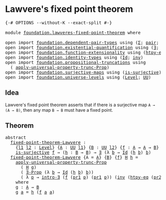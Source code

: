 # Lawvere's fixed point theorem

<pre class="Agda"><a id="42" class="Symbol">{-#</a> <a id="46" class="Keyword">OPTIONS</a> <a id="54" class="Pragma">--without-K</a> <a id="66" class="Pragma">--exact-split</a> <a id="80" class="Symbol">#-}</a>

<a id="85" class="Keyword">module</a> <a id="92" href="foundation.lawveres-fixed-point-theorem.html" class="Module">foundation.lawveres-fixed-point-theorem</a> <a id="132" class="Keyword">where</a>

<a id="139" class="Keyword">open</a> <a id="144" class="Keyword">import</a> <a id="151" href="foundation.dependent-pair-types.html" class="Module">foundation.dependent-pair-types</a> <a id="183" class="Keyword">using</a> <a id="189" class="Symbol">(</a><a id="190" href="foundation-core.dependent-pair-types.html#502" class="Record">Σ</a><a id="191" class="Symbol">;</a> <a id="193" href="foundation-core.dependent-pair-types.html#575" class="InductiveConstructor">pair</a><a id="197" class="Symbol">;</a> <a id="199" href="foundation-core.dependent-pair-types.html#592" class="Field">pr1</a><a id="202" class="Symbol">;</a> <a id="204" href="foundation-core.dependent-pair-types.html#604" class="Field">pr2</a><a id="207" class="Symbol">)</a>
<a id="209" class="Keyword">open</a> <a id="214" class="Keyword">import</a> <a id="221" href="foundation.existential-quantification.html" class="Module">foundation.existential-quantification</a> <a id="259" class="Keyword">using</a> <a id="265" class="Symbol">(</a><a id="266" href="foundation.existential-quantification.html#1759" class="Function">∃</a><a id="267" class="Symbol">;</a> <a id="269" href="foundation.existential-quantification.html#1645" class="Function">∃-Prop</a><a id="275" class="Symbol">;</a> <a id="277" href="foundation.existential-quantification.html#2219" class="Function">intro-∃</a><a id="284" class="Symbol">)</a>
<a id="286" class="Keyword">open</a> <a id="291" class="Keyword">import</a> <a id="298" href="foundation.function-extensionality.html" class="Module">foundation.function-extensionality</a> <a id="333" class="Keyword">using</a> <a id="339" class="Symbol">(</a><a id="340" href="foundation.function-extensionality.html#946" class="Function">htpy-eq</a><a id="347" class="Symbol">)</a>
<a id="349" class="Keyword">open</a> <a id="354" class="Keyword">import</a> <a id="361" href="foundation.identity-types.html" class="Module">foundation.identity-types</a> <a id="387" class="Keyword">using</a> <a id="393" class="Symbol">(</a><a id="394" href="foundation-core.identity-types.html#641" class="Datatype">Id</a><a id="396" class="Symbol">;</a> <a id="398" href="foundation-core.identity-types.html#1552" class="Function">inv</a><a id="401" class="Symbol">)</a>
<a id="403" class="Keyword">open</a> <a id="408" class="Keyword">import</a> <a id="415" href="foundation.propositional-truncations.html" class="Module">foundation.propositional-truncations</a> <a id="452" class="Keyword">using</a>
  <a id="460" class="Symbol">(</a> <a id="462" href="foundation.propositional-truncations.html#5581" class="Function">apply-universal-property-trunc-Prop</a><a id="497" class="Symbol">)</a>
<a id="499" class="Keyword">open</a> <a id="504" class="Keyword">import</a> <a id="511" href="foundation.surjective-maps.html" class="Module">foundation.surjective-maps</a> <a id="538" class="Keyword">using</a> <a id="544" class="Symbol">(</a><a id="545" href="foundation.surjective-maps.html#1905" class="Function">is-surjective</a><a id="558" class="Symbol">)</a>
<a id="560" class="Keyword">open</a> <a id="565" class="Keyword">import</a> <a id="572" href="foundation.universe-levels.html" class="Module">foundation.universe-levels</a> <a id="599" class="Keyword">using</a> <a id="605" class="Symbol">(</a><a id="606" href="Agda.Primitive.html#597" class="Postulate">Level</a><a id="611" class="Symbol">;</a> <a id="613" href="foundation-core.universe-levels.html#222" class="Primitive">UU</a><a id="615" class="Symbol">)</a>
</pre>
## Idea

Lawvere's fixed point theorem asserts that if there is a surjective map `A → (A → B)`, then any map `B → B` must have a fixed point.

## Theorem

<pre class="Agda"><a id="785" class="Keyword">abstract</a>
  <a id="fixed-point-theorem-Lawvere"></a><a id="796" href="foundation.lawveres-fixed-point-theorem.html#796" class="Function">fixed-point-theorem-Lawvere</a> <a id="824" class="Symbol">:</a>
    <a id="830" class="Symbol">{</a><a id="831" href="foundation.lawveres-fixed-point-theorem.html#831" class="Bound">l1</a> <a id="834" href="foundation.lawveres-fixed-point-theorem.html#834" class="Bound">l2</a> <a id="837" class="Symbol">:</a> <a id="839" href="Agda.Primitive.html#597" class="Postulate">Level</a><a id="844" class="Symbol">}</a> <a id="846" class="Symbol">{</a><a id="847" href="foundation.lawveres-fixed-point-theorem.html#847" class="Bound">A</a> <a id="849" class="Symbol">:</a> <a id="851" href="foundation-core.universe-levels.html#222" class="Primitive">UU</a> <a id="854" href="foundation.lawveres-fixed-point-theorem.html#831" class="Bound">l1</a><a id="856" class="Symbol">}</a> <a id="858" class="Symbol">{</a><a id="859" href="foundation.lawveres-fixed-point-theorem.html#859" class="Bound">B</a> <a id="861" class="Symbol">:</a> <a id="863" href="foundation-core.universe-levels.html#222" class="Primitive">UU</a> <a id="866" href="foundation.lawveres-fixed-point-theorem.html#834" class="Bound">l2</a><a id="868" class="Symbol">}</a> <a id="870" class="Symbol">{</a><a id="871" href="foundation.lawveres-fixed-point-theorem.html#871" class="Bound">f</a> <a id="873" class="Symbol">:</a> <a id="875" href="foundation.lawveres-fixed-point-theorem.html#847" class="Bound">A</a> <a id="877" class="Symbol">→</a> <a id="879" href="foundation.lawveres-fixed-point-theorem.html#847" class="Bound">A</a> <a id="881" class="Symbol">→</a> <a id="883" href="foundation.lawveres-fixed-point-theorem.html#859" class="Bound">B</a><a id="884" class="Symbol">}</a> <a id="886" class="Symbol">→</a>
    <a id="892" href="foundation.surjective-maps.html#1905" class="Function">is-surjective</a> <a id="906" href="foundation.lawveres-fixed-point-theorem.html#871" class="Bound">f</a> <a id="908" class="Symbol">→</a> <a id="910" class="Symbol">(</a><a id="911" href="foundation.lawveres-fixed-point-theorem.html#911" class="Bound">h</a> <a id="913" class="Symbol">:</a> <a id="915" href="foundation.lawveres-fixed-point-theorem.html#859" class="Bound">B</a> <a id="917" class="Symbol">→</a> <a id="919" href="foundation.lawveres-fixed-point-theorem.html#859" class="Bound">B</a><a id="920" class="Symbol">)</a> <a id="922" class="Symbol">→</a> <a id="924" href="foundation.existential-quantification.html#1759" class="Function">∃</a> <a id="926" class="Symbol">(λ</a> <a id="929" href="foundation.lawveres-fixed-point-theorem.html#929" class="Bound">b</a> <a id="931" class="Symbol">→</a> <a id="933" href="foundation-core.identity-types.html#641" class="Datatype">Id</a> <a id="936" class="Symbol">(</a><a id="937" href="foundation.lawveres-fixed-point-theorem.html#911" class="Bound">h</a> <a id="939" href="foundation.lawveres-fixed-point-theorem.html#929" class="Bound">b</a><a id="940" class="Symbol">)</a> <a id="942" href="foundation.lawveres-fixed-point-theorem.html#929" class="Bound">b</a><a id="943" class="Symbol">)</a>
  <a id="947" href="foundation.lawveres-fixed-point-theorem.html#796" class="Function">fixed-point-theorem-Lawvere</a> <a id="975" class="Symbol">{</a><a id="976" class="Argument">A</a> <a id="978" class="Symbol">=</a> <a id="980" href="foundation.lawveres-fixed-point-theorem.html#980" class="Bound">A</a><a id="981" class="Symbol">}</a> <a id="983" class="Symbol">{</a><a id="984" href="foundation.lawveres-fixed-point-theorem.html#984" class="Bound">B</a><a id="985" class="Symbol">}</a> <a id="987" class="Symbol">{</a><a id="988" href="foundation.lawveres-fixed-point-theorem.html#988" class="Bound">f</a><a id="989" class="Symbol">}</a> <a id="991" href="foundation.lawveres-fixed-point-theorem.html#991" class="Bound">H</a> <a id="993" href="foundation.lawveres-fixed-point-theorem.html#993" class="Bound">h</a> <a id="995" class="Symbol">=</a>
    <a id="1001" href="foundation.propositional-truncations.html#5581" class="Function">apply-universal-property-trunc-Prop</a>
      <a id="1043" class="Symbol">(</a> <a id="1045" href="foundation.lawveres-fixed-point-theorem.html#991" class="Bound">H</a> <a id="1047" href="foundation.lawveres-fixed-point-theorem.html#1174" class="Function">g</a><a id="1048" class="Symbol">)</a>
      <a id="1056" class="Symbol">(</a> <a id="1058" href="foundation.existential-quantification.html#1645" class="Function">∃-Prop</a> <a id="1065" class="Symbol">(λ</a> <a id="1068" href="foundation.lawveres-fixed-point-theorem.html#1068" class="Bound">b</a> <a id="1070" class="Symbol">→</a> <a id="1072" href="foundation-core.identity-types.html#641" class="Datatype">Id</a> <a id="1075" class="Symbol">(</a><a id="1076" href="foundation.lawveres-fixed-point-theorem.html#993" class="Bound">h</a> <a id="1078" href="foundation.lawveres-fixed-point-theorem.html#1068" class="Bound">b</a><a id="1079" class="Symbol">)</a> <a id="1081" href="foundation.lawveres-fixed-point-theorem.html#1068" class="Bound">b</a><a id="1082" class="Symbol">))</a>
      <a id="1091" class="Symbol">(</a> <a id="1093" class="Symbol">λ</a> <a id="1095" href="foundation.lawveres-fixed-point-theorem.html#1095" class="Bound">p</a> <a id="1097" class="Symbol">→</a> <a id="1099" href="foundation.existential-quantification.html#2219" class="Function">intro-∃</a> <a id="1107" class="Symbol">(</a><a id="1108" href="foundation.lawveres-fixed-point-theorem.html#988" class="Bound">f</a> <a id="1110" class="Symbol">(</a><a id="1111" href="foundation-core.dependent-pair-types.html#592" class="Field">pr1</a> <a id="1115" href="foundation.lawveres-fixed-point-theorem.html#1095" class="Bound">p</a><a id="1116" class="Symbol">)</a> <a id="1118" class="Symbol">(</a><a id="1119" href="foundation-core.dependent-pair-types.html#592" class="Field">pr1</a> <a id="1123" href="foundation.lawveres-fixed-point-theorem.html#1095" class="Bound">p</a><a id="1124" class="Symbol">))</a> <a id="1127" class="Symbol">(</a><a id="1128" href="foundation-core.identity-types.html#1552" class="Function">inv</a> <a id="1132" class="Symbol">(</a><a id="1133" href="foundation.function-extensionality.html#946" class="Function">htpy-eq</a> <a id="1141" class="Symbol">(</a><a id="1142" href="foundation-core.dependent-pair-types.html#604" class="Field">pr2</a> <a id="1146" href="foundation.lawveres-fixed-point-theorem.html#1095" class="Bound">p</a><a id="1147" class="Symbol">)</a> <a id="1149" class="Symbol">(</a><a id="1150" href="foundation-core.dependent-pair-types.html#592" class="Field">pr1</a> <a id="1154" href="foundation.lawveres-fixed-point-theorem.html#1095" class="Bound">p</a><a id="1155" class="Symbol">))))</a>
    <a id="1164" class="Keyword">where</a>
    <a id="1174" href="foundation.lawveres-fixed-point-theorem.html#1174" class="Function">g</a> <a id="1176" class="Symbol">:</a> <a id="1178" href="foundation.lawveres-fixed-point-theorem.html#980" class="Bound">A</a> <a id="1180" class="Symbol">→</a> <a id="1182" href="foundation.lawveres-fixed-point-theorem.html#984" class="Bound">B</a>
    <a id="1188" href="foundation.lawveres-fixed-point-theorem.html#1174" class="Function">g</a> <a id="1190" href="foundation.lawveres-fixed-point-theorem.html#1190" class="Bound">a</a> <a id="1192" class="Symbol">=</a> <a id="1194" href="foundation.lawveres-fixed-point-theorem.html#993" class="Bound">h</a> <a id="1196" class="Symbol">(</a><a id="1197" href="foundation.lawveres-fixed-point-theorem.html#988" class="Bound">f</a> <a id="1199" href="foundation.lawveres-fixed-point-theorem.html#1190" class="Bound">a</a> <a id="1201" href="foundation.lawveres-fixed-point-theorem.html#1190" class="Bound">a</a><a id="1202" class="Symbol">)</a>
</pre>